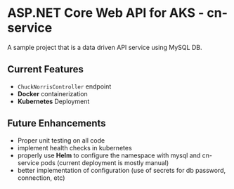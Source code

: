 # ASP.NET Core Web API for AKS - cn-service

A sample project that is a data driven API service using MySQL DB.

## Current Features
* `ChuckNorrisController` endpoint
* **Docker** containerization
* **Kubernetes** Deployment

## Future Enhancements
* Proper unit testing on all code
* implement health checks in kubernetes
* properly use **Helm** to configure the namespace with mysql and cn-service pods (current deployment is mostly manual)
* better implementation of configuration (use of secrets for db password, connection, etc)
